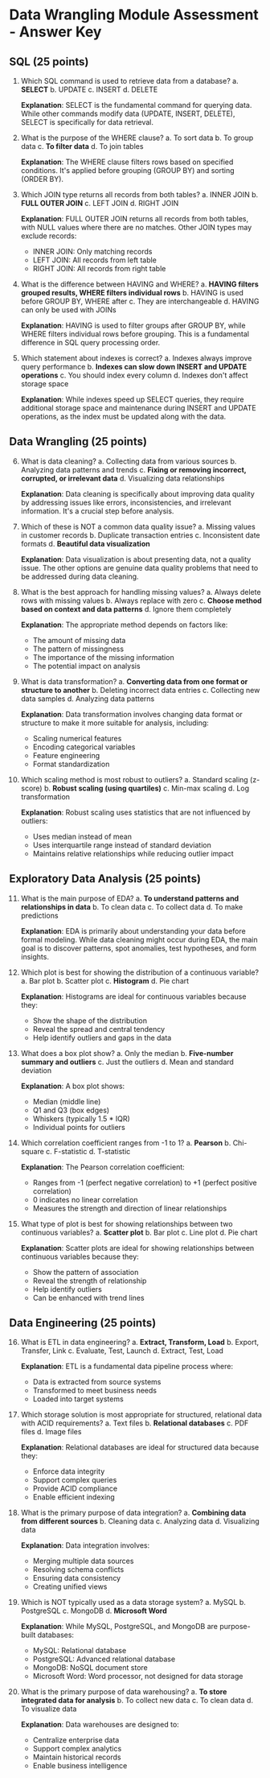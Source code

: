 # Data Wrangling Module Assessment - Answer Key

## SQL (25 points)

1. Which SQL command is used to retrieve data from a database?
   a. **SELECT**
   b. UPDATE
   c. INSERT
   d. DELETE

   **Explanation**: SELECT is the fundamental command for querying data. While other commands modify data (UPDATE, INSERT, DELETE), SELECT is specifically for data retrieval.

2. What is the purpose of the WHERE clause?
   a. To sort data
   b. To group data
   c. **To filter data**
   d. To join tables

   **Explanation**: The WHERE clause filters rows based on specified conditions. It's applied before grouping (GROUP BY) and sorting (ORDER BY).

3. Which JOIN type returns all records from both tables?
   a. INNER JOIN
   b. **FULL OUTER JOIN**
   c. LEFT JOIN
   d. RIGHT JOIN

   **Explanation**: FULL OUTER JOIN returns all records from both tables, with NULL values where there are no matches. Other JOIN types may exclude records:
   - INNER JOIN: Only matching records
   - LEFT JOIN: All records from left table
   - RIGHT JOIN: All records from right table

4. What is the difference between HAVING and WHERE?
   a. **HAVING filters grouped results, WHERE filters individual rows**
   b. HAVING is used before GROUP BY, WHERE after
   c. They are interchangeable
   d. HAVING can only be used with JOINs

   **Explanation**: HAVING is used to filter groups after GROUP BY, while WHERE filters individual rows before grouping. This is a fundamental difference in SQL query processing order.

5. Which statement about indexes is correct?
   a. Indexes always improve query performance
   b. **Indexes can slow down INSERT and UPDATE operations**
   c. You should index every column
   d. Indexes don't affect storage space

   **Explanation**: While indexes speed up SELECT queries, they require additional storage space and maintenance during INSERT and UPDATE operations, as the index must be updated along with the data.

## Data Wrangling (25 points)

6. What is data cleaning?
   a. Collecting data from various sources
   b. Analyzing data patterns and trends
   c. **Fixing or removing incorrect, corrupted, or irrelevant data**
   d. Visualizing data relationships

   **Explanation**: Data cleaning is specifically about improving data quality by addressing issues like errors, inconsistencies, and irrelevant information. It's a crucial step before analysis.

7. Which of these is NOT a common data quality issue?
   a. Missing values in customer records
   b. Duplicate transaction entries
   c. Inconsistent date formats
   d. **Beautiful data visualization**

   **Explanation**: Data visualization is about presenting data, not a quality issue. The other options are genuine data quality problems that need to be addressed during data cleaning.

8. What is the best approach for handling missing values?
   a. Always delete rows with missing values
   b. Always replace with zero
   c. **Choose method based on context and data patterns**
   d. Ignore them completely

   **Explanation**: The appropriate method depends on factors like:
   - The amount of missing data
   - The pattern of missingness
   - The importance of the missing information
   - The potential impact on analysis

9. What is data transformation?
   a. **Converting data from one format or structure to another**
   b. Deleting incorrect data entries
   c. Collecting new data samples
   d. Analyzing data patterns

   **Explanation**: Data transformation involves changing data format or structure to make it more suitable for analysis, including:
   - Scaling numerical features
   - Encoding categorical variables
   - Feature engineering
   - Format standardization

10. Which scaling method is most robust to outliers?
    a. Standard scaling (z-score)
    b. **Robust scaling (using quartiles)**
    c. Min-max scaling
    d. Log transformation

    **Explanation**: Robust scaling uses statistics that are not influenced by outliers:
    - Uses median instead of mean
    - Uses interquartile range instead of standard deviation
    - Maintains relative relationships while reducing outlier impact

## Exploratory Data Analysis (25 points)

11. What is the main purpose of EDA?
    a. **To understand patterns and relationships in data**
    b. To clean data
    c. To collect data
    d. To make predictions

    **Explanation**: EDA is primarily about understanding your data before formal modeling. While data cleaning might occur during EDA, the main goal is to discover patterns, spot anomalies, test hypotheses, and form insights.

12. Which plot is best for showing the distribution of a continuous variable?
    a. Bar plot
    b. Scatter plot
    c. **Histogram**
    d. Pie chart

    **Explanation**: Histograms are ideal for continuous variables because they:
    - Show the shape of the distribution
    - Reveal the spread and central tendency
    - Help identify outliers and gaps in the data

13. What does a box plot show?
    a. Only the median
    b. **Five-number summary and outliers**
    c. Just the outliers
    d. Mean and standard deviation

    **Explanation**: A box plot shows:
    - Median (middle line)
    - Q1 and Q3 (box edges)
    - Whiskers (typically 1.5 * IQR)
    - Individual points for outliers

14. Which correlation coefficient ranges from -1 to 1?
    a. **Pearson**
    b. Chi-square
    c. F-statistic
    d. T-statistic

    **Explanation**: The Pearson correlation coefficient:
    - Ranges from -1 (perfect negative correlation) to +1 (perfect positive correlation)
    - 0 indicates no linear correlation
    - Measures the strength and direction of linear relationships

15. What type of plot is best for showing relationships between two continuous variables?
    a. **Scatter plot**
    b. Bar plot
    c. Line plot
    d. Pie chart

    **Explanation**: Scatter plots are ideal for showing relationships between continuous variables because they:
    - Show the pattern of association
    - Reveal the strength of relationship
    - Help identify outliers
    - Can be enhanced with trend lines

## Data Engineering (25 points)

16. What is ETL in data engineering?
    a. **Extract, Transform, Load**
    b. Export, Transfer, Link
    c. Evaluate, Test, Launch
    d. Extract, Test, Load

    **Explanation**: ETL is a fundamental data pipeline process where:
    - Data is extracted from source systems
    - Transformed to meet business needs
    - Loaded into target systems

17. Which storage solution is most appropriate for structured, relational data with ACID requirements?
    a. Text files
    b. **Relational databases**
    c. PDF files
    d. Image files

    **Explanation**: Relational databases are ideal for structured data because they:
    - Enforce data integrity
    - Support complex queries
    - Provide ACID compliance
    - Enable efficient indexing

18. What is the primary purpose of data integration?
    a. **Combining data from different sources**
    b. Cleaning data
    c. Analyzing data
    d. Visualizing data

    **Explanation**: Data integration involves:
    - Merging multiple data sources
    - Resolving schema conflicts
    - Ensuring data consistency
    - Creating unified views

19. Which is NOT typically used as a data storage system?
    a. MySQL
    b. PostgreSQL
    c. MongoDB
    d. **Microsoft Word**

    **Explanation**: While MySQL, PostgreSQL, and MongoDB are purpose-built databases:
    - MySQL: Relational database
    - PostgreSQL: Advanced relational database
    - MongoDB: NoSQL document store
    - Microsoft Word: Word processor, not designed for data storage

20. What is the primary purpose of data warehousing?
    a. **To store integrated data for analysis**
    b. To collect new data
    c. To clean data
    d. To visualize data

    **Explanation**: Data warehouses are designed to:
    - Centralize enterprise data
    - Support complex analytics
    - Maintain historical records
    - Enable business intelligence
